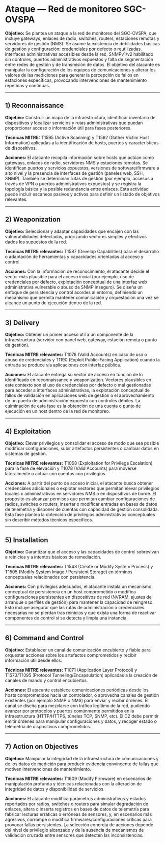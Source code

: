 # Ataque — Red de monitoreo SGC-OVSPA

**Objetivo:** Se plantea un ataque a la red de monitoreo del SGC-OVSPA, que incluye gateways, enlaces de radio, switches, routers, estaciones remotas y servidores de gestión (NMS). Se asume la existencia de debilidades básicas de gestión y configuración: credenciales por defecto o reutilizadas, interfaces administrativas accesibles desde la red, SNMPv1/v2 habilitado sin controles, puertos administrativos expuestos y falta de segmentación entre redes de gestión y de transmisión de datos. El objetivo del atacante es manipular la configuración de los equipos de comunicaciones y alterar los valores de las mediciones para generar la percepción de fallos en estaciones específicas, provocando intervenciones de mantenimiento repetidas y continuas.

---

## 1) Reconnaissance

**Objetivo:** Construir un mapa de la infraestructura, identificar inventario de dispositivos y localizar servicios y rutas administrativas que puedan proporcionar acceso o información útil para fases posteriores.

**Técnicas MITRE:** T1595 (Active Scanning) y T1592 (Gather Victim Host Information) aplicadas a la identificación de hosts, puertos y características de dispositivos.

**Acciones:** El atacante recopila información sobre hosts que actúan como gateways, enlaces de radio, servidores NMS y estaciones remotas. Se identifican puertos y servicios expuestos, versiones de software/firmware a alto nivel y la presencia de interfaces de gestión (paneles web, SSH, SNMP). También se determinan rutas de gestión (por ejemplo, accesos a través de VPN o puertos administrativos expuestos) y se registra la topología básica y la posible redundancia entre enlaces. Esta actividad puede incluir escaneos pasivos y activos para definir un listado de objetivos relevantes.

---

## 2) Weaponization 

**Objetivo:** Seleccionar y adaptar capacidades que encajen con las vulnerabilidades detectadas, priorizando vectores simples y efectivos dados los supuestos de la red.

**Técnicas MITRE relevantes:** T1587 (Develop Capabilities) para el desarrollo o adaptación de herramientas y capacidades orientadas al acceso y control.

**Acciones:** Con la información de reconocimiento, el atacante decide el vector más plausible para el acceso inicial (por ejemplo, uso de credenciales por defecto, explotación conceptual de una interfaz web administrativa vulnerable o abuso de SNMP inseguro). Se diseña un enfoque de persistencia y control acordes al entorno, definiendo un mecanismo que permita mantener comunicación y orquestación una vez se alcance un punto de ejecución dentro de la red. 

---

## 3) Delivery 

**Objetivo:** Obtener un primer acceso útil a un componente de la infraestructura (servidor con panel web, gateway, estación remota o punto de gestión).

**Técnicas MITRE relevantes:** T1078 (Valid Accounts) en caso de uso o abuso de credenciales y T1190 (Exploit Public-Facing Application) cuando la entrada se produce vía aplicaciones con interfaz pública.

**Acciones:** El atacante entrega su vector de acceso en función de lo identificado en reconnaissance y weaponization. Vectores plausibles en este contexto son el uso de credenciales por defecto o mal gestionadas para acceder a interfaces administrativas, la explotación conceptual de fallos de validación en aplicaciones web de gestión o el aprovechamiento de un puerto de administración expuesto con controles débiles. La culminación de esta fase es la obtención de una cuenta o punto de ejecución en un host dentro de la red de monitoreo.

---

## 4) Exploitation 

**Objetivo:** Elevar privilegios y consolidar el acceso de modo que sea posible modificar configuraciones, subir artefactos persistentes o cambiar datos en sistemas de gestión.

**Técnicas MITRE relevantes:** T1068 (Exploitation for Privilege Escalation) para la fase de elevación y T1078 (Valid Accounts) para moverse lateralmente o actuar con cuentas con privilegios.

**Acciones:** A partir del punto de acceso inicial, el atacante busca obtener credenciales adicionales o explotar vectores que permitan elevar privilegios locales o administrativos en servidores NMS o en dispositivos de borde. El propósito es alcanzar permisos que permitan cambiar configuraciones de radios, switches o routers, insertar o modificar entradas en bases de datos de telemetría y disponer de cuentas con capacidad de gestión consolidada. Esta fase plantea la obtención de privilegios administrativos conceptuales sin describir métodos técnicos específicos.

---

## 5) Installation 

**Objetivo:** Garantizar que el acceso y las capacidades de control sobrevivan a reinicios y a intentos básicos de remediación.

**Técnicas MITRE relevantes:** T1543 (Create or Modify System Process) y T1505 (Modify System Image / Persistent Storage) en términos conceptuales relacionados con persistencia.

**Acciones:** Con privilegios adecuados, el atacante instala un mecanismo conceptual de persistencia en un host comprometido o modifica configuraciones persistentes en dispositivos de red (NVRAM, ajustes de arranque o perfiles de gestión) para mantener la capacidad de reingreso. Esto incluye asegurar que las rutas de administración o credenciales necesarias no se pierdan tras reinicios y que exista una forma de reactivar componentes de control si se detecta y limpia una instancia.

---

## 6) Command and Control 

**Objetivo:** Establecer un canal de comunicación encubierto y fiable para orquestar acciones sobre los artefactos comprometidos y recibir información útil desde ellos.

**Técnicas MITRE relevantes:** T1071 (Application Layer Protocol) y T1573/T1095 (Protocol Tunneling/Encapsulation) aplicadas a la creación de canales de mando y control encubiertos.

**Acciones:** El atacante establece comunicaciones periódicas desde los hosts comprometidos hacia un controlador, o aprovecha canales de gestión existentes (por ejemplo SNMP o NMS) para enviar y recibir órdenes. El canal se diseña para mezclarse con tráfico legítimo de la red, pudiendo avanzar por protocolos y puertos comúnmente permitidos en la infraestructura (HTTP/HTTPS, túneles TCP, SNMP, etc). El C2 debe permitir emitir órdenes para manipular configuraciones y datos, y recoger estado o telemetría de dispositivos comprometidos.

---

## 7) Action on Objectives 

**Objetivo:** Manipular la integridad de la infraestructura de comunicaciones y de los datos de medición para producir evidencia convincente de fallas que motiven intervenciones de mantenimiento.

**Técnicas MITRE relevantes:** T1609 (Modify Firmware) en escenarios de manipulación profunda y técnicas relacionadas con la alteración de integridad de datos y disponibilidad de servicios.

**Acciones:** El atacante modifica parámetros administrativos y estados reportados por radios, switches o routers para simular degradación de enlaces, altera o inserta registros en bases de datos de telemetría para fabricar lecturas erráticas o erróneas de sensores, y, en escenarios más agresivos, corrompe o modifica firmwares/configuraciones críticas para provocar fallas persistentes. La selección concreta de acciones depende del nivel de privilegio alcanzado y de la ausencia de mecanismos de validación cruzada entre sensores que detecten las inconsistencias.
